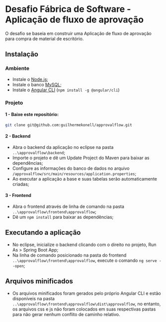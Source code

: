 # Desafio Fábrica de Software - Aplicação de fluxo de aprovação

O desafio se baseia em construir uma Aplicação de fluxo de aprovação para compra de material de escritório.

## Instalação

### Ambiente

- Instale o [Node.js](https://nodejs.org/en/);
- Instale o banco [MySQL](https://www.mysql.com/);
- Instale o [Angular CLI](https://cli.angular.io/) (```npm install -g @angular/cli```)

### Projeto

#### 1 - Baixe este repositório:

```bash
git clone git@github.com:guilhermekonell/approvalflow.git
```
#### 2 - Backend

- Abra o backend da aplicação no eclipse na pasta ```..\approvalflow\backend```;
- Importe o projeto e dê um Update Project do Maven para baixar as dependências;
- Configure as informações do banco de dados no arquivo ```/approvalflow/src/main/resources/application.properties```;
- Ao executar a aplicação a base e suas tabelas serão automaticamente criadas;

#### 3 - Frontend

- Abra o frontend através de linha de comando na pasta ```..\approvalflow\frontend\approvalflow```;
- Dê um ```npm install``` para baixar as dependências;
  
## Executando a aplicação

- No eclipse, inicialize o backend clicando com o direito no projeto, Run As > Spring Boot App;
- Na linha de comando posicionado na pasta do frontend ```..\approvalflow\frontend\approvalflow```, execute o comando ```ng serve --open```;

## Arquivos minificados

- Os arquivos minificados foram gerados pelo próprio Angular CLI e estão disponíveis na pasta ```..\approvalflow\frontend\approvalflow\dist\approvalflow```, no entanto, os arquivos css e js não foram colocados em suas respectivas pastas para não gerar nenhum conflito de caminho relativo.



